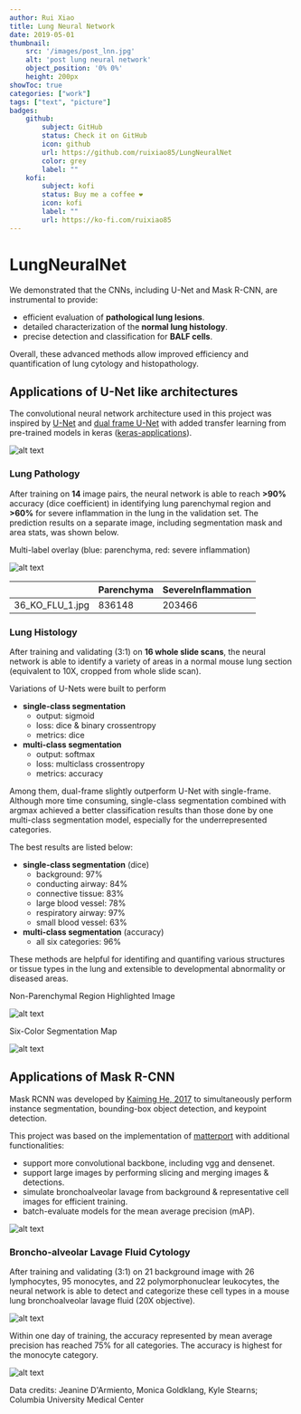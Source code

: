 ```yaml
---
author: Rui Xiao
title: Lung Neural Network
date: 2019-05-01
thumbnail:
    src: '/images/post_lnn.jpg'
    alt: 'post lung neural network'
    object_position: '0% 0%'
    height: 200px
showToc: true
categories: ["work"]
tags: ["text", "picture"]
badges:
    github:
        subject: GitHub
        status: Check it on GitHub
        icon: github
        url: https://github.com/ruixiao85/LungNeuralNet
        color: grey
        label: ""
    kofi:
        subject: kofi
        status: Buy me a coffee ❤️
        icon: kofi
        label: ""
        url: https://ko-fi.com/ruixiao85
---
```


# LungNeuralNet

We demonstrated that the CNNs, including U-Net and Mask R-CNN, are instrumental to provide:

- efficient evaluation of **pathological lung lesions**.
- detailed characterization of the **normal lung histology**.
- precise detection and classification for **BALF cells**.

Overall, these advanced methods allow improved efficiency and quantification of lung cytology and histopathology.
 
## Applications of U-Net like architectures

The convolutional neural network architecture used in this project was inspired by [U-Net](http://lmb.informatik.uni-freiburg.de/people/ronneber/u-net/) and [dual frame U-Net](https://arxiv.org/abs/1708.08333) with added transfer learning from pre-trained models in keras ([keras-applications](https://keras.io/applications/)).

![alt text](images/train_unet.jpg?raw=true "train_unet")

### Lung Pathology

After training on **14** image pairs, the neural network is able to reach **>90%** accuracy (dice coefficient) in identifying lung parenchymal region and **>60%** for severe inflammation in the lung in the validation set.
The prediction results on a separate image, including segmentation mask and area stats, was shown below.

Multi-label overlay (blue: parenchyma, red: severe inflammation)

![alt text](images/36_KO_FLU_1_both.jpg?raw=true "both parenchyma and severe inflammation in the lung")

|   | Parenchyma  |  SevereInflammation |
|---|---|---|
| 36_KO_FLU_1.jpg | 836148 | 203466 |

### Lung Histology

After training and validating (3:1) on **16 whole slide scans**, the neural network is able to identify a variety of areas in a normal mouse lung section (equivalent to 10X, cropped from whole slide scan).

Variations of U-Nets were built to perform
 - **single-class segmentation**
    - output: sigmoid
    - loss: dice & binary crossentropy
    - metrics: dice
 - **multi-class segmentation**
    - output: softmax
    - loss: multiclass crossentropy
    - metrics: accuracy

Among them, dual-frame slightly outperform U-Net with single-frame.
Although more time consuming, single-class segmentation combined with argmax achieved a better classification results than those done by one multi-class segmentation model,
especially for the underrepresented categories.

The best results are listed below:
 - **single-class segmentation** (dice)
    - background: 97%
    - conducting airway: 84%
    - connective tissue: 83%
    - large blood vessel: 78%
    - respiratory airway: 97%
    - small blood vessel: 63%
 - **multi-class segmentation** (accuracy)
    - all six categories: 96%
    
These methods are helpful for identifing and quantifing various structures or tissue types in the lung and extensible to developmental abnormality or diseased areas.

Non-Parenchymal Region Highlighted Image

![alt text](images/027327_greenmark.jpg?raw=true "greem-marked image")

Six-Color Segmentation Map

![alt text](images/027327_pred.jpg?raw=true "6 color segmentation image")

## Applications of Mask R-CNN

Mask RCNN was developed by [Kaiming He, 2017](https://arxiv.org/abs/1703.06870) to simultaneously perform instance segmentation, bounding-box object detection, and keypoint detection.

This project was based on the implementation of [matterport](https://github.com/matterport/Mask_RCNN) with additional functionalities:
 - support more convolutional backbone, including vgg and densenet.
 - support large images by performing slicing and merging images & detections.
 - simulate bronchoalveolar lavage from background & representative cell images for efficient training.
 - batch-evaluate models for the mean average precision (mAP).

![alt text](images/train_mrcnn.jpg?raw=true "scheme")

### Broncho-alveolar Lavage Fluid Cytology

After training and validating (3:1) on 21 background image with 26 lymphocytes, 95 monocytes, and 22 polymorphonuclear leukocytes, the neural network is able to detect and categorize these cell types in a mouse lung bronchoalveolar lavage fluid (20X objective).

![alt text](images/mrcnn_simulate.jpg?raw=true "train with simulated images")
  
Within one day of training, the accuracy represented by mean average precision has reached 75% for all categories.
The accuracy is highest for the monocyte category.

![alt text](images/20x_balf_cells.jpg "cell detection and categorization results")

Data credits: Jeanine D'Armiento, Monica Goldklang, Kyle Stearns; Columbia University Medical Center